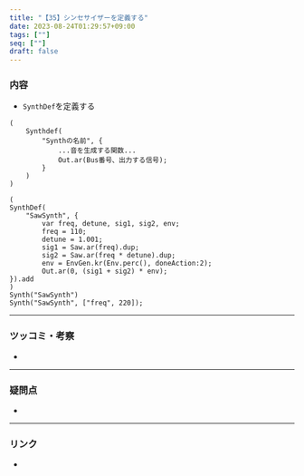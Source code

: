 ```yaml
---
title: "【35】シンセサイザーを定義する"
date: 2023-08-24T01:29:57+09:00
tags: [""]
seq: [""]
draft: false
---
```


### 内容
- `SynthDef`を定義する

```
(
    Synthdef(
        "Synthの名前", {
            ...音を生成する関数...
            Out.ar(Bus番号、出力する信号);
        }
    )
)
```

```
(
SynthDef(
	"SawSynth", {
		var freq, detune, sig1, sig2, env;
		freq = 110;
		detune = 1.001;
		sig1 = Saw.ar(freq).dup;
		sig2 = Saw.ar(freq * detune).dup;
		env = EnvGen.kr(Env.perc(), doneAction:2);
		Out.ar(0, (sig1 + sig2) * env);
}).add
)
Synth("SawSynth")
Synth("SawSynth", ["freq", 220]);
```

---
### ツッコミ・考察
- 

---
### 疑問点
- 


---
### リンク
- 